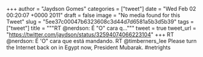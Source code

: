 
+++
author = "Jaydson Gomes"
categories = ["tweet"]
date = "Wed Feb 02 00:20:07 +0000 2011"
draft = false
image = "No media found for this Tweet"
slug = "5ee37c00047b6323608c3d44d7d6581a5b3d5b39"
tags = ["tweet"]
title = """RT @nerdson: É "O" cara q..."""
tweet = true
tweet_url = "https://twitter.com/jaydson/status/32594074066223104"
+++
RT @nerdson: É 'O" cara que está mandando.  RT @timberners_lee Please turn the Internet back on in Egypt now, President Mubarak. #netrights
